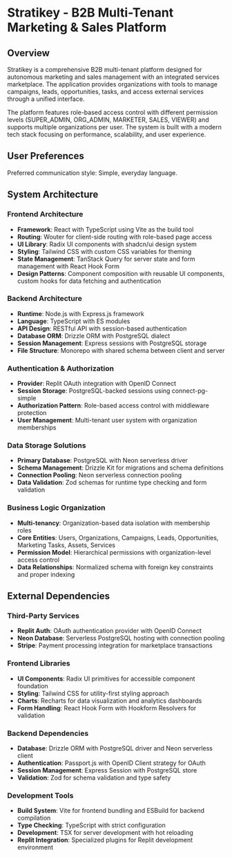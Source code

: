 # Stratikey - B2B Multi-Tenant Marketing & Sales Platform

## Overview

Stratikey is a comprehensive B2B multi-tenant platform designed for autonomous marketing and sales management with an integrated services marketplace. The application provides organizations with tools to manage campaigns, leads, opportunities, tasks, and access external services through a unified interface.

The platform features role-based access control with different permission levels (SUPER_ADMIN, ORG_ADMIN, MARKETER, SALES, VIEWER) and supports multiple organizations per user. The system is built with a modern tech stack focusing on performance, scalability, and user experience.

## User Preferences

Preferred communication style: Simple, everyday language.

## System Architecture

### Frontend Architecture
- **Framework**: React with TypeScript using Vite as the build tool
- **Routing**: Wouter for client-side routing with role-based page access
- **UI Library**: Radix UI components with shadcn/ui design system
- **Styling**: Tailwind CSS with custom CSS variables for theming
- **State Management**: TanStack Query for server state and form management with React Hook Form
- **Design Patterns**: Component composition with reusable UI components, custom hooks for data fetching and authentication

### Backend Architecture
- **Runtime**: Node.js with Express.js framework
- **Language**: TypeScript with ES modules
- **API Design**: RESTful API with session-based authentication
- **Database ORM**: Drizzle ORM with PostgreSQL dialect
- **Session Management**: Express sessions with PostgreSQL storage
- **File Structure**: Monorepo with shared schema between client and server

### Authentication & Authorization
- **Provider**: Replit OAuth integration with OpenID Connect
- **Session Storage**: PostgreSQL-backed sessions using connect-pg-simple
- **Authorization Pattern**: Role-based access control with middleware protection
- **User Management**: Multi-tenant user system with organization memberships

### Data Storage Solutions
- **Primary Database**: PostgreSQL with Neon serverless driver
- **Schema Management**: Drizzle Kit for migrations and schema definitions
- **Connection Pooling**: Neon serverless connection pooling
- **Data Validation**: Zod schemas for runtime type checking and form validation

### Business Logic Organization
- **Multi-tenancy**: Organization-based data isolation with membership roles
- **Core Entities**: Users, Organizations, Campaigns, Leads, Opportunities, Marketing Tasks, Assets, Services
- **Permission Model**: Hierarchical permissions with organization-level access control
- **Data Relationships**: Normalized schema with foreign key constraints and proper indexing

## External Dependencies

### Third-Party Services
- **Replit Auth**: OAuth authentication provider with OpenID Connect
- **Neon Database**: Serverless PostgreSQL hosting with connection pooling
- **Stripe**: Payment processing integration for marketplace transactions

### Frontend Libraries
- **UI Components**: Radix UI primitives for accessible component foundation
- **Styling**: Tailwind CSS for utility-first styling approach
- **Charts**: Recharts for data visualization and analytics dashboards
- **Form Handling**: React Hook Form with Hookform Resolvers for validation

### Backend Dependencies
- **Database**: Drizzle ORM with PostgreSQL driver and Neon serverless client
- **Authentication**: Passport.js with OpenID Client strategy for OAuth
- **Session Management**: Express Session with PostgreSQL store
- **Validation**: Zod for schema validation and type safety

### Development Tools
- **Build System**: Vite for frontend bundling and ESBuild for backend compilation
- **Type Checking**: TypeScript with strict configuration
- **Development**: TSX for server development with hot reloading
- **Replit Integration**: Specialized plugins for Replit development environment